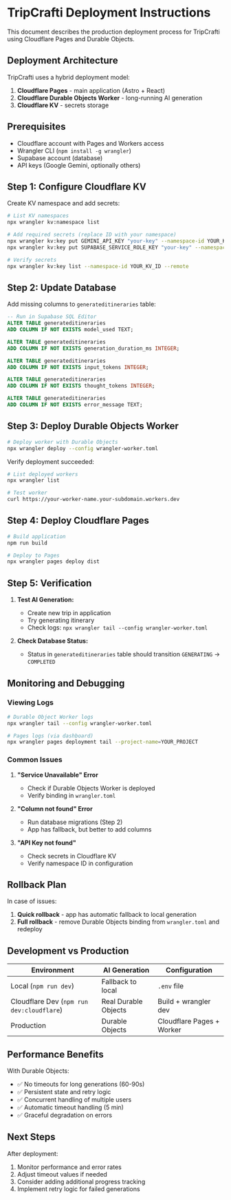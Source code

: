 # TripCrafti Deployment Instructions

This document describes the production deployment process for TripCrafti using Cloudflare Pages and Durable Objects.

## Deployment Architecture

TripCrafti uses a hybrid deployment model:

1. **Cloudflare Pages** - main application (Astro + React)
2. **Cloudflare Durable Objects Worker** - long-running AI generation
3. **Cloudflare KV** - secrets storage

## Prerequisites

- Cloudflare account with Pages and Workers access
- Wrangler CLI (`npm install -g wrangler`)
- Supabase account (database)
- API keys (Google Gemini, optionally others)

## Step 1: Configure Cloudflare KV

Create KV namespace and add secrets:

```bash
# List KV namespaces
npx wrangler kv:namespace list

# Add required secrets (replace ID with your namespace)
npx wrangler kv:key put GEMINI_API_KEY "your-key" --namespace-id YOUR_KV_ID --remote
npx wrangler kv:key put SUPABASE_SERVICE_ROLE_KEY "your-key" --namespace-id YOUR_KV_ID --remote

# Verify secrets
npx wrangler kv:key list --namespace-id YOUR_KV_ID --remote
```

## Step 2: Update Database

Add missing columns to `generateditineraries` table:

```sql
-- Run in Supabase SQL Editor
ALTER TABLE generateditineraries 
ADD COLUMN IF NOT EXISTS model_used TEXT;

ALTER TABLE generateditineraries 
ADD COLUMN IF NOT EXISTS generation_duration_ms INTEGER;

ALTER TABLE generateditineraries 
ADD COLUMN IF NOT EXISTS input_tokens INTEGER;

ALTER TABLE generateditineraries 
ADD COLUMN IF NOT EXISTS thought_tokens INTEGER;

ALTER TABLE generateditineraries 
ADD COLUMN IF NOT EXISTS error_message TEXT;
```

## Step 3: Deploy Durable Objects Worker

```bash
# Deploy worker with Durable Objects
npx wrangler deploy --config wrangler-worker.toml
```

Verify deployment succeeded:
```bash
# List deployed workers
npx wrangler list

# Test worker
curl https://your-worker-name.your-subdomain.workers.dev
```

## Step 4: Deploy Cloudflare Pages

```bash
# Build application
npm run build

# Deploy to Pages
npx wrangler pages deploy dist
```

## Step 5: Verification

1. **Test AI Generation:**
   - Create new trip in application
   - Try generating itinerary
   - Check logs: `npx wrangler tail --config wrangler-worker.toml`

2. **Check Database Status:**
   - Status in `generateditineraries` table should transition `GENERATING` → `COMPLETED`

## Monitoring and Debugging

### Viewing Logs

```bash
# Durable Object Worker logs
npx wrangler tail --config wrangler-worker.toml

# Pages logs (via dashboard)
npx wrangler pages deployment tail --project-name=YOUR_PROJECT
```

### Common Issues

1. **"Service Unavailable" Error**
   - Check if Durable Objects Worker is deployed
   - Verify binding in `wrangler.toml`

2. **"Column not found" Error**
   - Run database migrations (Step 2)
   - App has fallback, but better to add columns

3. **"API Key not found"**
   - Check secrets in Cloudflare KV
   - Verify namespace ID in configuration

## Rollback Plan

In case of issues:

1. **Quick rollback** - app has automatic fallback to local generation
2. **Full rollback** - remove Durable Objects binding from `wrangler.toml` and redeploy

## Development vs Production

| Environment | AI Generation | Configuration |
|-------------|---------------|---------------|
| Local (`npm run dev`) | Fallback to local | `.env` file |
| Cloudflare Dev (`npm run dev:cloudflare`) | Real Durable Objects | Build + wrangler dev |
| Production | Durable Objects | Cloudflare Pages + Worker |

## Performance Benefits

With Durable Objects:
- ✅ No timeouts for long generations (60-90s)
- ✅ Persistent state and retry logic
- ✅ Concurrent handling of multiple users
- ✅ Automatic timeout handling (5 min)
- ✅ Graceful degradation on errors

## Next Steps

After deployment:
1. Monitor performance and error rates
2. Adjust timeout values if needed
3. Consider adding additional progress tracking
4. Implement retry logic for failed generations